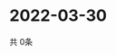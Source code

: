# 2022-03-30
  共 0条

  <!-- BEGIN -->
  <!-- 最后更新时间Wed Mar 30 2022 22:06:14 GMT+0000 (Coordinated Universal Time) -->
  
  <!-- END -->
  
  